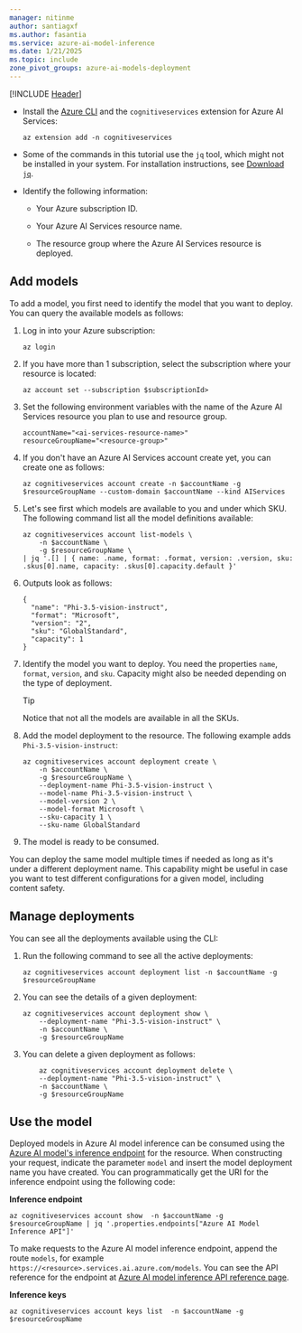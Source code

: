 ```yaml
---
manager: nitinme
author: santiagxf
ms.author: fasantia 
ms.service: azure-ai-model-inference
ms.date: 1/21/2025
ms.topic: include
zone_pivot_groups: azure-ai-models-deployment
---
```


[!INCLUDE [Header](intro.md)]

* Install the [Azure CLI](/cli/azure/) and the `cognitiveservices` extension for Azure AI Services:

    ```azurecli
    az extension add -n cognitiveservices
    ```

* Some of the commands in this tutorial use the `jq` tool, which might not be installed in your system. For installation instructions, see [Download `jq`](https://stedolan.github.io/jq/download/).

* Identify the following information:

  * Your Azure subscription ID.

  * Your Azure AI Services resource name.

  * The resource group where the Azure AI Services resource is deployed.
    
    
## Add models

To add a model, you first need to identify the model that you want to deploy. You can query the available models as follows:

1. Log in into your Azure subscription:

    ```azurecli
    az login
    ```

2. If you have more than 1 subscription, select the subscription where your resource is located:

    ```azurecli
    az account set --subscription $subscriptionId>
    ```

3. Set the following environment variables with the name of the Azure AI Services resource you plan to use and resource group.

    ```azurecli
    accountName="<ai-services-resource-name>"
    resourceGroupName="<resource-group>"
    ```

3. If you don't have an Azure AI Services account create yet, you can create one as follows:

    ```azurecli
    az cognitiveservices account create -n $accountName -g $resourceGroupName --custom-domain $accountName --kind AIServices
    ```

4. Let's see first which models are available to you and under which SKU. The following command list all the model definitions available:
    
    ```azurecli
    az cognitiveservices account list-models \
        -n $accountName \
        -g $resourceGroupName \
    | jq '.[] | { name: .name, format: .format, version: .version, sku: .skus[0].name, capacity: .skus[0].capacity.default }'
    ```

5. Outputs look as follows:

    ```output
    {
      "name": "Phi-3.5-vision-instruct",
      "format": "Microsoft",
      "version": "2",
      "sku": "GlobalStandard",
      "capacity": 1
    }
    ```

6. Identify the model you want to deploy. You need the properties `name`, `format`, `version`, and `sku`. Capacity might also be needed depending on the type of deployment.
   
   > [!TIP]
   > Notice that not all the models are available in all the SKUs.

7. Add the model deployment to the resource. The following example adds `Phi-3.5-vision-instruct`:

    ```azurecli
    az cognitiveservices account deployment create \
        -n $accountName \
        -g $resourceGroupName \
        --deployment-name Phi-3.5-vision-instruct \
        --model-name Phi-3.5-vision-instruct \
        --model-version 2 \
        --model-format Microsoft \
        --sku-capacity 1 \
        --sku-name GlobalStandard
    ```

8. The model is ready to be consumed.

You can deploy the same model multiple times if needed as long as it's under a different deployment name. This capability might be useful in case you want to test different configurations for a given model, including content safety.

## Manage deployments

You can see all the deployments available using the CLI:

1. Run the following command to see all the active deployments:

    ```azurecli
    az cognitiveservices account deployment list -n $accountName -g $resourceGroupName
    ```

2. You can see the details of a given deployment:

    ```azurecli
    az cognitiveservices account deployment show \
        --deployment-name "Phi-3.5-vision-instruct" \
        -n $accountName \
        -g $resourceGroupName
    ```

3. You can delete a given deployment as follows:

    ```azurecli
        az cognitiveservices account deployment delete \
        --deployment-name "Phi-3.5-vision-instruct" \
        -n $accountName \
        -g $resourceGroupName
    ```

## Use the model

Deployed models in Azure AI model inference can be consumed using the [Azure AI model's inference endpoint](../../concepts/endpoints.md) for the resource. When constructing your request, indicate the parameter `model` and insert the model deployment name you have created. You can programmatically get the URI for the inference endpoint using the following code:

__Inference endpoint__

```azurecli
az cognitiveservices account show  -n $accountName -g $resourceGroupName | jq '.properties.endpoints["Azure AI Model Inference API"]'
```

To make requests to the Azure AI model inference endpoint, append the route `models`, for example `https://<resource>.services.ai.azure.com/models`. You can see the API reference for the endpoint at [Azure AI model inference API reference page](https://aka.ms/azureai/modelinference).

__Inference keys__

```azurecli
az cognitiveservices account keys list  -n $accountName -g $resourceGroupName
```

    
    

